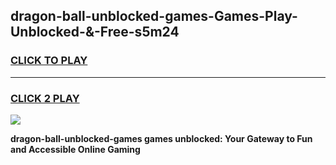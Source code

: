 
## dragon-ball-unblocked-games-Games-Play-Unblocked-&-Free-s5m24
<h3>
<a href="https://premium76.site?title=dragon-ball-unblocked-games&ref=24A">CLICK TO PLAY</a></h3>
<hr>

<h3>
<a href="https://premium76.site?title=dragon-ball-unblocked-games&ref=24A">CLICK 2 PLAY</a>
  
</h3>

<a href="https://premium76.site?title=dragon-ball-unblocked-games&ref=24A"><img src="https://clearcache.store/games.png"></a>


**dragon-ball-unblocked-games games unblocked: Your Gateway to Fun and Accessible Online Gaming**
